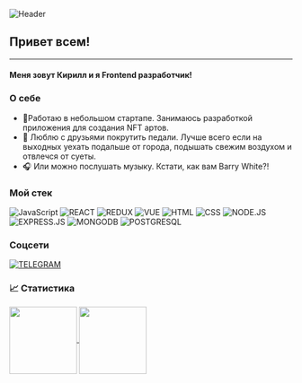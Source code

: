 ![Header](../kirillzhakin/velo.gif "Header")

## Привет всем!

---

#### Меня зовут Кирилл и я Frontend разработчик!

### О себе

- 🔨Работаю в небольшом стартапе. Занимаюсь разработкой приложения для создания NFT артов.
- 🚴 Люблю с друзьями покрутить педали. Лучше всего если на выходных уехать подальше от города, подышать свежим воздухом и отвлечся от суеты.
- 🎧 Или можно послушать музыку. Кстати, как вам Barry White?!

### Мой стек

![JavaScript](https://img.shields.io/badge/JavaScript-172F45?style=for-the-badge&logo=JavaScript)
![REACT](https://img.shields.io/badge/React-172F45?style=for-the-badge&logo=react)
![REDUX](https://img.shields.io/badge/Redux-172F45?style=for-the-badge&logo=redux)
![VUE](https://img.shields.io/badge/Vue3-172F45?style=for-the-badge&logo=vuedotjs)
![HTML](https://img.shields.io/badge/HTML-172F45?style=for-the-badge&logo=html5)
![CSS](https://img.shields.io/badge/CSS-172F45?style=for-the-badge&logo=css3)
![NODE.JS](https://img.shields.io/badge/Node.js-172F45?style=for-the-badge&logo=node.js)
![EXPRESS.JS](https://img.shields.io/badge/Express-172F45?style=for-the-badge&logo=express)
![MONGODB](https://img.shields.io/badge/MongoDB-172F45?style=for-the-badge&logo=mongodb)
![POSTGRESQL](https://img.shields.io/badge/POSTGRESQL-172F45?style=for-the-badge&logo=postgresql)

### Соцсети

[![TELEGRAM](https://img.shields.io/badge/telegram-172F45?style=for-the-badge&logo=telegram&logoColor=white)](https://t.me/kirillzhakin)

### &#x1f4c8; Статистика

<a  href="https://github.com/anuraghazra/github-readme-stats">
  <img align="center" height="120"  src="https://github-readme-stats.vercel.app/api?username=kirillzhakin&show_icons=true&theme=prussian&hide=contribs" />
</a>      
<a  href="https://github.com/anuraghazra/convoychat">
  <img align="center" height="120"  src="https://github-readme-stats.vercel.app/api/top-langs/?username=kirillzhakin&layout=compact&theme=prussian" />
</a>
